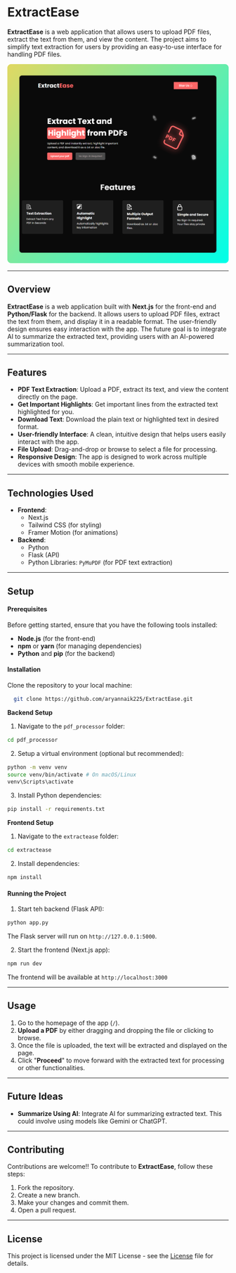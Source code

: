 # ExtractEase

**ExtractEase** is a web application that allows users to upload PDF files, extract the text from them, and view the content. The project aims to simplify text extraction for users by providing an easy-to-use interface for handling PDF files.

<p align='center'>
  <img src='extractease\public\readme-pic.png' width='800px' />
</p>

---

## Overview

**ExtractEase** is a web application built with **Next.js** for the front-end and **Python/Flask** for the backend. It allows users to upload PDF files, extract the text from them, and display it in a readable format. The user-friendly design ensures easy interaction with the app. The future goal is to integrate AI to summarize the extracted text, providing users with an AI-powered summarization tool.

---

## Features

- **PDF Text Extraction**: Upload a PDF, extract its text, and view the content directly on the page.
- **Get Important Highlights**: Get important lines from the extracted text highlighted for you.
- **Download Text**: Download the plain text or highlighted text in desired format.
- **User-friendly Interface**: A clean, intuitive design that helps users easily interact with the app.
- **File Upload**: Drag-and-drop or browse to select a file for processing.
- **Responsive Design**: The app is designed to work across multiple devices with smooth mobile experience.

---

## Technologies Used

- **Frontend**:
  - Next.js
  - Tailwind CSS (for styling)
  - Framer Motion (for animations)
- **Backend**:
  - Python
  - Flask (API)
  - Python Libraries: `PyMuPDF` (for PDF text extraction)

---

## Setup

#### Prerequisites
Before getting started, ensure that you have the following tools installed:
- **Node.js** (for the front-end)
- **npm** or **yarn** (for managing dependencies)
- **Python** and **pip** (for the backend)

#### Installation
Clone the repository to your local machine:
```bash
  git clone https://github.com/aryannaik225/ExtractEase.git
```

**Backend Setup**
1. Navigate to the `pdf_processor` folder:
```bash
cd pdf_processor
```

2. Setup a virtual environment (optional but recommended):
```bash
python -m venv venv
source venv/bin/activate # On macOS/Linux
venv\Scripts\activate
```

3. Install Python dependencies:
```bash
pip install -r requirements.txt
```

**Frontend Setup**
1. Navigate to the `extractease` folder:
```bash
cd extractease
```

2. Install dependencies:
```bash
npm install
```

#### Running the Project
1. Start teh backend (Flask API):
```bash
python app.py
```
The Flask server will run on `http://127.0.0.1:5000`.

2. Start the frontend (Next.js app):
```bash
npm run dev
```
The frontend will be available at `http://localhost:3000`

---

## Usage
1. Go to the homepage of the app (`/`).
2. **Upload a PDF** by either dragging and dropping the file or clicking to browse.
3. Once the file is uploaded, the text will be extracted and displayed on the page.
4. Click "**Proceed**" to move forward with the extracted text for processing or other functionalities.

---

## Future Ideas
- **Summarize Using AI**: Integrate AI for summarizing extracted text. This could involve using models like Gemini or ChatGPT.

---

## Contributing
Contributions are welcome!! To contribute to **ExtractEase**, follow these steps:
1. Fork the repository.
2. Create a new branch.
3. Make your changes and commit them.
4. Open a pull request.

---

## License
This project is licensed under the MIT License - see the [License](./LICENSE) file for details.